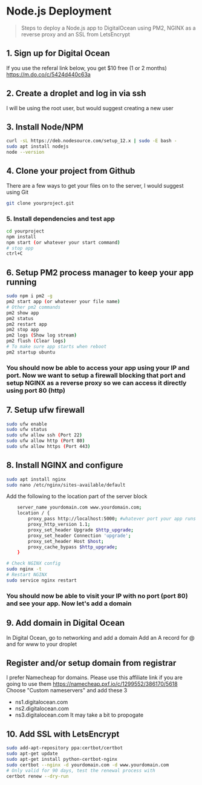 # Node.js Deployment

> Steps to deploy a Node.js app to DigitalOcean using PM2, NGINX as a reverse proxy and an SSL from LetsEncrypt

## 1. Sign up for Digital Ocean

If you use the referal link below, you get \$10 free (1 or 2 months)
<https://m.do.co/c/5424d440c63a>

## 2. Create a droplet and log in via ssh

I will be using the root user, but would suggest creating a new user

## 3. Install Node/NPM

```sh
curl -sL https://deb.nodesource.com/setup_12.x | sudo -E bash -
sudo apt install nodejs
node --version
```

## 4. Clone your project from Github

There are a few ways to get your files on to the server, I would suggest using Git

```sh
git clone yourproject.git
```

### 5. Install dependencies and test app

```sh
cd yourproject
npm install
npm start (or whatever your start command)
# stop app
ctrl+C
```

## 6. Setup PM2 process manager to keep your app running

```sh
sudo npm i pm2 -g
pm2 start app (or whatever your file name)
# Other pm2 commands
pm2 show app
pm2 status
pm2 restart app
pm2 stop app
pm2 logs (Show log stream)
pm2 flush (Clear logs)
# To make sure app starts when reboot
pm2 startup ubuntu
```

### You should now be able to access your app using your IP and port. Now we want to setup a firewall blocking that port and setup NGINX as a reverse proxy so we can access it directly using port 80 (http)

## 7. Setup ufw firewall

```sh
sudo ufw enable
sudo ufw status
sudo ufw allow ssh (Port 22)
sudo ufw allow http (Port 80)
sudo ufw allow https (Port 443)
```

## 8. Install NGINX and configure

```sh
sudo apt install nginx
sudo nano /etc/nginx/sites-available/default
```

Add the following to the location part of the server block

```sh
    server_name yourdomain.com www.yourdomain.com;
    location / {
        proxy_pass http://localhost:5000; #whatever port your app runs on
        proxy_http_version 1.1;
        proxy_set_header Upgrade $http_upgrade;
        proxy_set_header Connection 'upgrade';
        proxy_set_header Host $host;
        proxy_cache_bypass $http_upgrade;
    }
```

```sh
# Check NGINX config
sudo nginx -t
# Restart NGINX
sudo service nginx restart
```

### You should now be able to visit your IP with no port (port 80) and see your app. Now let's add a domain

## 9. Add domain in Digital Ocean

In Digital Ocean, go to networking and add a domain
Add an A record for @ and for www to your droplet

## Register and/or setup domain from registrar

I prefer Namecheap for domains. Please use this affiliate link if you are going to use them
<https://namecheap.pxf.io/c/1299552/386170/5618>
Choose "Custom nameservers" and add these 3

- ns1.digitalocean.com
- ns2.digitalocean.com
- ns3.digitalocean.com
  It may take a bit to propogate

## 10. Add SSL with LetsEncrypt

```sh
sudo add-apt-repository ppa:certbot/certbot
sudo apt-get update
sudo apt-get install python-certbot-nginx
sudo certbot --nginx -d yourdomain.com -d www.yourdomain.com
# Only valid for 90 days, test the renewal process with
certbot renew --dry-run
```
